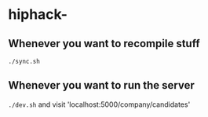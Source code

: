 # hiphack-

## Whenever you want to recompile stuff
`./sync.sh`

## Whenever you want to run the server
`./dev.sh` and visit 'localhost:5000/company/candidates'
